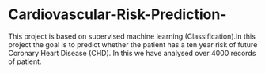 # Cardiovascular-Risk-Prediction-
This project is based on supervised machine learning (Classification).In this project the goal is to predict whether the patient has a ten year risk of future Coronary Heart Disease (CHD). In this we have analysed over 4000 records of patient.
